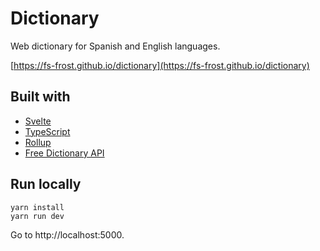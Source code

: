 # Dictionary

Web dictionary for Spanish and English languages.

[https://fs-frost.github.io/dictionary](https://fs-frost.github.io/dictionary)

## Built with

-   [Svelte](https://svelte.dev/)
-   [TypeScript](https://www.typescriptlang.org/)
-   [Rollup](https://rollupjs.org/)
-   [Free Dictionary API](https://dictionaryapi.dev)

## Run locally

```shell
yarn install
yarn run dev
```

Go to http://localhost:5000.
